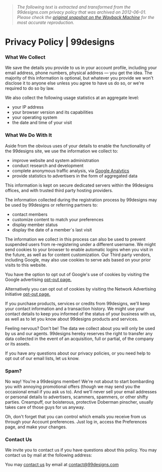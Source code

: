 > *The following text is extracted and transformed from the 99designs.com privacy policy that was archived on 2012-06-01. Please check the [original snapshot on the Wayback Machine](https://web.archive.org/web/20120601124113id_/http%3A//99designs.com/help/privacy) for the most accurate reproduction.*

# Privacy Policy | 99designs

### What We Collect

We save the details you provide to us in your account profile, including your email address, phone numbers, physical address — you get the idea. The majority of this information is optional, but whatever you provide we won't disclose it to anyone else unless you agree to have us do so, or we're required to do so by law.

We also collect the following usage statistics at an aggregate level:

  * your IP address
  * your browser version and its capabilities
  * your operating system
  * the date and time of your visit



### What We Do With It

Aside from the obvious uses of your details to enable the functionality of the 99designs site, we use the information we collect to:

  * improve website and system administration
  * conduct research and development
  * complete anonymous traffic analysis, via [Google Analytics](http://google.com/analytics)
  * provide statistics to advertisers in the form of aggregated data



This information is kept on secure dedicated servers within the 99designs offices, and with trusted third party hosting providers.

The information collected during the registration process by 99designs may be used by 99designs or referring partners to:

  * contact members
  * customize content to match your preferences
  * display member status
  * display the date of a member´s last visit



The information we collect in this process can also be used to prevent suspended users from re-registering under a different username. We might send cookies to your browser to enable automatic logins when you visit in the future, as well as for content customization. Our Third party vendors, including Google, may also use cookies to serve ads based on your prior visits to this website.

You have the option to opt out of Google's use of cookies by visiting the Google advertising [opt-out page.](http://www.google.com/privacy_ads.html)

Alternatively you can opt out of cookies by visiting the Network Advertising Initiative [opt-out page.](http://www.networkadvertising.org/managing/opt_out.asp)

If you purchase products, services or credits from 99designs, we'll keep your contact information and a transaction history. We might use your contact details to keep you informed of the status of your business with us, as well as to let you know about 99designs products and services.

Feeling nervous? Don't be! The data we collect about you will only be used by us and our agents. 99designs hereby reserves the right to transfer any data collected in the event of an acquisition, full or partial, of the company or its assets.

If you have any questions about our privacy policies, or you need help to opt out of our email lists, let us know.

### Spam?

No way! You're a 99designs member! We're not about to start bombarding you with annoying promotional offers (though we may send you the occasional email if you ask us to). And we'll never sell your email addresses or personal details to advertisers, scammers, spammers, or other shifty parties. Creampuff, our boisterous, protective Doberman pinscher, usually takes care of those guys for us anyway.

Oh, don't forget that you can control which emails you receive from us through your Account preferences. Just log in, access the Preferences page, and make your changes.

### Contact Us

We invite you to contact us if you have questions about this policy. You may contact us by mail at the following address:

You may [contact us](https://web.archive.org/contact) by email at contact@99designs.com
